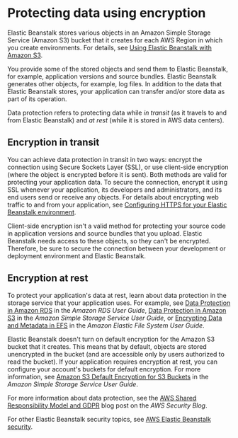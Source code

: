 # Protecting data using encryption<a name="security-data-protection-encryption"></a>

Elastic Beanstalk stores various objects in an Amazon Simple Storage Service \(Amazon S3\) bucket that it creates for each AWS Region in which you create environments\. For details, see [Using Elastic Beanstalk with Amazon S3](AWSHowTo.S3.md)\. 

You provide some of the stored objects and send them to Elastic Beanstalk, for example, application versions and source bundles\. Elastic Beanstalk generates other objects, for example, log files\. In addition to the data that Elastic Beanstalk stores, your application can transfer and/or store data as part of its operation\.

Data protection refers to protecting data while *in transit* \(as it travels to and from Elastic Beanstalk\) and *at rest* \(while it is stored in AWS data centers\)\.

## Encryption in transit<a name="security-data-protection-encryption.in-transit"></a>

You can achieve data protection in transit in two ways: encrypt the connection using Secure Sockets Layer \(SSL\), or use client\-side encryption \(where the object is encrypted before it is sent\)\. Both methods are valid for protecting your application data\. To secure the connection, encrypt it using SSL whenever your application, its developers and administrators, and its end users send or receive any objects\. For details about encrypting web traffic to and from your application, see [Configuring HTTPS for your Elastic Beanstalk environment](configuring-https.md)\.

Client\-side encryption isn't a valid method for protecting your source code in application versions and source bundles that you upload\. Elastic Beanstalk needs access to these objects, so they can't be encrypted\. Therefore, be sure to secure the connection between your development or deployment environment and Elastic Beanstalk\.

## Encryption at rest<a name="security-data-protection-encryption.at-rest"></a>

To protect your application's data at rest, learn about data protection in the storage service that your application uses\. For example, see [Data Protection in Amazon RDS](https://docs.aws.amazon.com/AmazonRDS/latest/UserGuide/DataDurability.html) in the *Amazon RDS User Guide*, [Data Protection in Amazon S3](https://docs.aws.amazon.com/AmazonS3/latest/dev/DataDurability.html) in the *Amazon Simple Storage Service User Guide*, or [Encrypting Data and Metadata in EFS](https://docs.aws.amazon.com/efs/latest/ug/encryption.html) in the *Amazon Elastic File System User Guide*\.

Elastic Beanstalk doesn't turn on default encryption for the Amazon S3 bucket that it creates\. This means that by default, objects are stored unencrypted in the bucket \(and are accessible only by users authorized to read the bucket\)\. If your application requires encryption at rest, you can configure your account's buckets for default encryption\. For more information, see [Amazon S3 Default Encryption for S3 Buckets](https://docs.aws.amazon.com/AmazonS3/latest/dev/bucket-encryption.html) in the *Amazon Simple Storage Service User Guide*\.

For more information about data protection, see the [AWS Shared Responsibility Model and GDPR](http://aws.amazon.com/blogs/security/the-aws-shared-responsibility-model-and-gdpr/) blog post on the *AWS Security Blog*\.

For other Elastic Beanstalk security topics, see [AWS Elastic Beanstalk security](security.md)\.